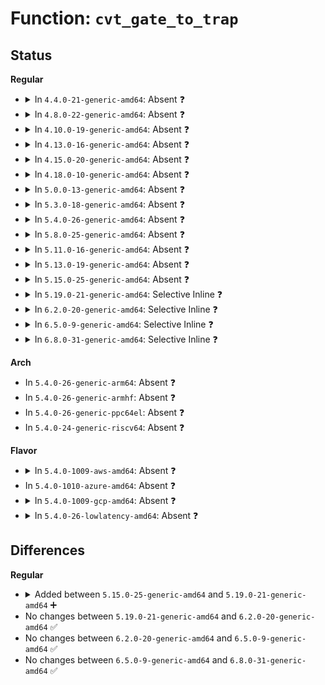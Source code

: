 # Function: <code>cvt_gate_to_trap</code>

## Status
<b>Regular</b>
<ul>
<li>
<details>
<summary>In <code>4.4.0-21-generic-amd64</code>: Absent ❓</summary>

```json
{
  "name": "cvt_gate_to_trap",
  "collision_type": "Unique Static",
  "inline_type": "Selective",
  "funcs": [
    {
      "addr": 18446744071578960528,
      "name": "cvt_gate_to_trap",
      "external": false,
      "loc": "arch/x86/xen/enlighten.c:761",
      "file": "arch/x86/xen/enlighten.c",
      "inline": "not declared, inlined",
      "caller_inline": [
        "arch/x86/xen/enlighten.c:xen_write_idt_entry"
      ],
      "caller_func": [
        "arch/x86/xen/enlighten.c:xen_write_idt_entry"
      ]
    }
  ],
  "symbols": [
    {
      "addr": 18446744071578960528,
      "name": "cvt_gate_to_trap.part.12",
      "section": ".text",
      "bind": "STB_LOCAL",
      "size": 195
    }
  ]
}
```
</details>
</li>
<li>
<details>
<summary>In <code>4.8.0-22-generic-amd64</code>: Absent ❓</summary>

```json
{
  "name": "cvt_gate_to_trap",
  "collision_type": "Unique Static",
  "inline_type": "Selective",
  "funcs": [
    {
      "addr": 18446744071578957419,
      "name": "cvt_gate_to_trap",
      "external": false,
      "loc": "arch/x86/xen/enlighten.c:765",
      "file": "arch/x86/xen/enlighten.c",
      "inline": "not declared, inlined",
      "caller_inline": [
        "arch/x86/xen/enlighten.c:xen_write_idt_entry"
      ],
      "caller_func": [
        "arch/x86/xen/enlighten.c:xen_write_idt_entry"
      ]
    }
  ],
  "symbols": [
    {
      "addr": 18446744071578957104,
      "name": "cvt_gate_to_trap.part.11",
      "section": ".text",
      "bind": "STB_LOCAL",
      "size": 193
    }
  ]
}
```
</details>
</li>
<li>
<details>
<summary>In <code>4.10.0-19-generic-amd64</code>: Absent ❓</summary>

```json
{
  "name": "cvt_gate_to_trap",
  "collision_type": "Unique Static",
  "inline_type": "Selective",
  "funcs": [
    {
      "addr": 18446744071578959499,
      "name": "cvt_gate_to_trap",
      "external": false,
      "loc": "arch/x86/xen/enlighten.c:767",
      "file": "arch/x86/xen/enlighten.c",
      "inline": "not declared, inlined",
      "caller_inline": [
        "arch/x86/xen/enlighten.c:xen_write_idt_entry"
      ],
      "caller_func": [
        "arch/x86/xen/enlighten.c:xen_write_idt_entry"
      ]
    }
  ],
  "symbols": [
    {
      "addr": 18446744071578959184,
      "name": "cvt_gate_to_trap.part.11",
      "section": ".text",
      "bind": "STB_LOCAL",
      "size": 193
    }
  ]
}
```
</details>
</li>
<li>
<details>
<summary>In <code>4.13.0-16-generic-amd64</code>: Absent ❓</summary>

```json
{
  "name": "cvt_gate_to_trap",
  "collision_type": "Unique Static",
  "inline_type": "Selective",
  "funcs": [
    {
      "addr": 18446744071578971734,
      "name": "cvt_gate_to_trap",
      "external": false,
      "loc": "arch/x86/xen/enlighten_pv.c:582",
      "file": "arch/x86/xen/enlighten_pv.c",
      "inline": "not declared, inlined",
      "caller_inline": [
        "arch/x86/xen/enlighten_pv.c:xen_write_idt_entry"
      ],
      "caller_func": [
        "arch/x86/xen/enlighten_pv.c:xen_write_idt_entry"
      ]
    }
  ],
  "symbols": [
    {
      "addr": 18446744071578971424,
      "name": "cvt_gate_to_trap.part.6",
      "section": ".text",
      "bind": "STB_LOCAL",
      "size": 178
    }
  ]
}
```
</details>
</li>
<li>
<details>
<summary>In <code>4.15.0-20-generic-amd64</code>: Absent ❓</summary>

```json
{
  "name": "cvt_gate_to_trap",
  "collision_type": "Unique Static",
  "inline_type": "Selective",
  "funcs": [
    {
      "addr": 18446744071578974438,
      "name": "cvt_gate_to_trap",
      "external": false,
      "loc": "arch/x86/xen/enlighten_pv.c:664",
      "file": "arch/x86/xen/enlighten_pv.c",
      "inline": "not declared, inlined",
      "caller_inline": [
        "arch/x86/xen/enlighten_pv.c:xen_write_idt_entry"
      ],
      "caller_func": [
        "arch/x86/xen/enlighten_pv.c:xen_write_idt_entry"
      ]
    }
  ],
  "symbols": [
    {
      "addr": 18446744071578974160,
      "name": "cvt_gate_to_trap.part.6",
      "section": ".text",
      "bind": "STB_LOCAL",
      "size": 155
    }
  ]
}
```
</details>
</li>
<li>
<details>
<summary>In <code>4.18.0-10-generic-amd64</code>: Absent ❓</summary>

```json
{
  "name": "cvt_gate_to_trap",
  "collision_type": "Unique Static",
  "inline_type": "Selective",
  "funcs": [
    {
      "addr": 18446744071578976755,
      "name": "cvt_gate_to_trap",
      "external": false,
      "loc": "arch/x86/xen/enlighten_pv.c:640",
      "file": "arch/x86/xen/enlighten_pv.c",
      "inline": "not declared, inlined",
      "caller_inline": [
        "arch/x86/xen/enlighten_pv.c:xen_write_idt_entry"
      ],
      "caller_func": [
        "arch/x86/xen/enlighten_pv.c:xen_write_idt_entry"
      ]
    }
  ],
  "symbols": [
    {
      "addr": 18446744071578976480,
      "name": "cvt_gate_to_trap.part.5",
      "section": ".text",
      "bind": "STB_LOCAL",
      "size": 148
    }
  ]
}
```
</details>
</li>
<li>
<details>
<summary>In <code>5.0.0-13-generic-amd64</code>: Absent ❓</summary>

```json
{
  "name": "cvt_gate_to_trap",
  "collision_type": "Unique Static",
  "inline_type": "Selective",
  "funcs": [
    {
      "addr": 18446744071578974995,
      "name": "cvt_gate_to_trap",
      "external": false,
      "loc": "arch/x86/xen/enlighten_pv.c:662",
      "file": "arch/x86/xen/enlighten_pv.c",
      "inline": "not declared, inlined",
      "caller_inline": [
        "arch/x86/xen/enlighten_pv.c:xen_write_idt_entry"
      ],
      "caller_func": [
        "arch/x86/xen/enlighten_pv.c:xen_write_idt_entry"
      ]
    }
  ],
  "symbols": [
    {
      "addr": 18446744071578974720,
      "name": "cvt_gate_to_trap.part.4",
      "section": ".text",
      "bind": "STB_LOCAL",
      "size": 148
    }
  ]
}
```
</details>
</li>
<li>
<details>
<summary>In <code>5.3.0-18-generic-amd64</code>: Absent ❓</summary>

```json
{
  "name": "cvt_gate_to_trap",
  "collision_type": "Unique Static",
  "inline_type": "Selective",
  "funcs": [
    {
      "addr": 18446744071578982132,
      "name": "cvt_gate_to_trap",
      "external": false,
      "loc": "arch/x86/xen/enlighten_pv.c:662",
      "file": "arch/x86/xen/enlighten_pv.c",
      "inline": "not declared, inlined",
      "caller_inline": [
        "arch/x86/xen/enlighten_pv.c:xen_write_idt_entry"
      ],
      "caller_func": [
        "arch/x86/xen/enlighten_pv.c:xen_write_idt_entry"
      ]
    }
  ],
  "symbols": [
    {
      "addr": 18446744071578981856,
      "name": "cvt_gate_to_trap.part.0",
      "section": ".text",
      "bind": "STB_LOCAL",
      "size": 151
    }
  ]
}
```
</details>
</li>
<li>
<details>
<summary>In <code>5.4.0-26-generic-amd64</code>: Absent ❓</summary>

```json
{
  "name": "cvt_gate_to_trap",
  "collision_type": "Unique Static",
  "inline_type": "Selective",
  "funcs": [
    {
      "addr": 18446744071578984420,
      "name": "cvt_gate_to_trap",
      "external": false,
      "loc": "arch/x86/xen/enlighten_pv.c:670",
      "file": "arch/x86/xen/enlighten_pv.c",
      "inline": "not declared, inlined",
      "caller_inline": [
        "arch/x86/xen/enlighten_pv.c:xen_write_idt_entry"
      ],
      "caller_func": [
        "arch/x86/xen/enlighten_pv.c:xen_write_idt_entry"
      ]
    }
  ],
  "symbols": [
    {
      "addr": 18446744071578984144,
      "name": "cvt_gate_to_trap.part.0",
      "section": ".text",
      "bind": "STB_LOCAL",
      "size": 151
    }
  ]
}
```
</details>
</li>
<li>
<details>
<summary>In <code>5.8.0-25-generic-amd64</code>: Absent ❓</summary>

```json
{
  "name": "cvt_gate_to_trap",
  "collision_type": "Unique Static",
  "inline_type": "Selective",
  "funcs": [
    {
      "addr": 18446744071578995224,
      "name": "cvt_gate_to_trap",
      "external": false,
      "loc": "arch/x86/xen/enlighten_pv.c:702",
      "file": "arch/x86/xen/enlighten_pv.c",
      "inline": "not declared, inlined",
      "caller_inline": [
        "arch/x86/xen/enlighten_pv.c:xen_convert_trap_info",
        "arch/x86/xen/enlighten_pv.c:xen_write_idt_entry",
        "arch/x86/xen/enlighten_pv.c:xen_write_idt_entry"
      ],
      "caller_func": [
        "arch/x86/xen/enlighten_pv.c:xen_convert_trap_info"
      ]
    }
  ],
  "symbols": [
    {
      "addr": 18446744071578994720,
      "name": "cvt_gate_to_trap.part.0",
      "section": ".text",
      "bind": "STB_LOCAL",
      "size": 151
    }
  ]
}
```
</details>
</li>
<li>
<details>
<summary>In <code>5.11.0-16-generic-amd64</code>: Absent ❓</summary>

```json
{
  "name": "cvt_gate_to_trap",
  "collision_type": "Unique Static",
  "inline_type": "Selective",
  "funcs": [
    {
      "addr": 18446744071578997144,
      "name": "cvt_gate_to_trap",
      "external": false,
      "loc": "arch/x86/xen/enlighten_pv.c:679",
      "file": "arch/x86/xen/enlighten_pv.c",
      "inline": "not declared, inlined",
      "caller_inline": [
        "arch/x86/xen/enlighten_pv.c:xen_convert_trap_info",
        "arch/x86/xen/enlighten_pv.c:xen_write_idt_entry",
        "arch/x86/xen/enlighten_pv.c:xen_write_idt_entry"
      ],
      "caller_func": [
        "arch/x86/xen/enlighten_pv.c:xen_convert_trap_info"
      ]
    }
  ],
  "symbols": [
    {
      "addr": 18446744071578996672,
      "name": "cvt_gate_to_trap.part.0",
      "section": ".text",
      "bind": "STB_LOCAL",
      "size": 151
    }
  ]
}
```
</details>
</li>
<li>
<details>
<summary>In <code>5.13.0-19-generic-amd64</code>: Absent ❓</summary>

```json
{
  "name": "cvt_gate_to_trap",
  "collision_type": "Unique Static",
  "inline_type": "Selective",
  "funcs": [
    {
      "addr": 18446744071579005720,
      "name": "cvt_gate_to_trap",
      "external": false,
      "loc": "arch/x86/xen/enlighten_pv.c:701",
      "file": "arch/x86/xen/enlighten_pv.c",
      "inline": "not declared, inlined",
      "caller_inline": [
        "arch/x86/xen/enlighten_pv.c:xen_convert_trap_info",
        "arch/x86/xen/enlighten_pv.c:xen_write_idt_entry",
        "arch/x86/xen/enlighten_pv.c:xen_write_idt_entry"
      ],
      "caller_func": [
        "arch/x86/xen/enlighten_pv.c:xen_convert_trap_info"
      ]
    }
  ],
  "symbols": [
    {
      "addr": 18446744071579005312,
      "name": "cvt_gate_to_trap.part.0",
      "section": ".text",
      "bind": "STB_LOCAL",
      "size": 151
    }
  ]
}
```
</details>
</li>
<li>
<details>
<summary>In <code>5.15.0-25-generic-amd64</code>: Absent ❓</summary>

```json
{
  "name": "cvt_gate_to_trap",
  "collision_type": "Unique Static",
  "inline_type": "Selective",
  "funcs": [
    {
      "addr": 18446744071579023455,
      "name": "cvt_gate_to_trap",
      "external": false,
      "loc": "arch/x86/xen/enlighten_pv.c:672",
      "file": "arch/x86/xen/enlighten_pv.c",
      "inline": "not declared, inlined",
      "caller_inline": [
        "arch/x86/xen/enlighten_pv.c:xen_convert_trap_info",
        "arch/x86/xen/enlighten_pv.c:xen_write_idt_entry",
        "arch/x86/xen/enlighten_pv.c:xen_write_idt_entry"
      ],
      "caller_func": [
        "arch/x86/xen/enlighten_pv.c:xen_convert_trap_info"
      ]
    }
  ],
  "symbols": [
    {
      "addr": 18446744071579023200,
      "name": "cvt_gate_to_trap.part.0",
      "section": ".text",
      "bind": "STB_LOCAL",
      "size": 151
    }
  ]
}
```
</details>
</li>
<li>
<details>
<summary>In <code>5.19.0-21-generic-amd64</code>: Selective Inline ❓</summary>

```c
int cvt_gate_to_trap(int vector, const gate_desc * val, struct trap_info * info)
```

```json
{
  "name": "cvt_gate_to_trap",
  "collision_type": "Unique Static",
  "inline_type": "Selective",
  "funcs": [
    {
      "addr": 18446744071579042798,
      "name": "cvt_gate_to_trap",
      "external": false,
      "loc": "arch/x86/xen/enlighten_pv.c:678",
      "file": "arch/x86/xen/enlighten_pv.c",
      "inline": "not declared, inlined",
      "caller_inline": [
        "arch/x86/xen/enlighten_pv.c:xen_convert_trap_info"
      ],
      "caller_func": [
        "arch/x86/xen/enlighten_pv.c:xen_write_idt_entry"
      ]
    }
  ],
  "symbols": [
    {
      "addr": 18446744071579041568,
      "name": "cvt_gate_to_trap",
      "section": ".text",
      "bind": "STB_LOCAL",
      "size": 205
    }
  ]
}
```
</details>
</li>
<li>
<details>
<summary>In <code>6.2.0-20-generic-amd64</code>: Selective Inline ❓</summary>

```c
int cvt_gate_to_trap(int vector, const gate_desc * val, struct trap_info * info)
```

```json
{
  "name": "cvt_gate_to_trap",
  "collision_type": "Unique Static",
  "inline_type": "Selective",
  "funcs": [
    {
      "addr": 18446744071579072990,
      "name": "cvt_gate_to_trap",
      "external": false,
      "loc": "arch/x86/xen/enlighten_pv.c:689",
      "file": "arch/x86/xen/enlighten_pv.c",
      "inline": "not declared, inlined",
      "caller_inline": [
        "arch/x86/xen/enlighten_pv.c:xen_convert_trap_info"
      ],
      "caller_func": [
        "arch/x86/xen/enlighten_pv.c:xen_write_idt_entry"
      ]
    }
  ],
  "symbols": [
    {
      "addr": 18446744071579071072,
      "name": "cvt_gate_to_trap",
      "section": ".text",
      "bind": "STB_LOCAL",
      "size": 205
    }
  ]
}
```
</details>
</li>
<li>
<details>
<summary>In <code>6.5.0-9-generic-amd64</code>: Selective Inline ❓</summary>

```c
int cvt_gate_to_trap(int vector, const gate_desc * val, struct trap_info * info)
```

```json
{
  "name": "cvt_gate_to_trap",
  "collision_type": "Unique Static",
  "inline_type": "Selective",
  "funcs": [
    {
      "addr": 18446744071579072791,
      "name": "cvt_gate_to_trap",
      "external": false,
      "loc": "arch/x86/xen/enlighten_pv.c:744",
      "file": "arch/x86/xen/enlighten_pv.c",
      "inline": "not declared, inlined",
      "caller_inline": [
        "arch/x86/xen/enlighten_pv.c:xen_convert_trap_info"
      ],
      "caller_func": [
        "arch/x86/xen/enlighten_pv.c:xen_write_idt_entry"
      ]
    }
  ],
  "symbols": [
    {
      "addr": 18446744071579070896,
      "name": "cvt_gate_to_trap",
      "section": ".text",
      "bind": "STB_LOCAL",
      "size": 205
    }
  ]
}
```
</details>
</li>
<li>
<details>
<summary>In <code>6.8.0-31-generic-amd64</code>: Selective Inline ❓</summary>

```c
int cvt_gate_to_trap(int vector, const gate_desc * val, struct trap_info * info)
```

```json
{
  "name": "cvt_gate_to_trap",
  "collision_type": "Unique Static",
  "inline_type": "Selective",
  "funcs": [
    {
      "addr": 18446744071579098215,
      "name": "cvt_gate_to_trap",
      "external": false,
      "loc": "arch/x86/xen/enlighten_pv.c:770",
      "file": "arch/x86/xen/enlighten_pv.c",
      "inline": "not declared, inlined",
      "caller_inline": [
        "arch/x86/xen/enlighten_pv.c:xen_convert_trap_info"
      ],
      "caller_func": [
        "arch/x86/xen/enlighten_pv.c:xen_write_idt_entry"
      ]
    }
  ],
  "symbols": [
    {
      "addr": 18446744071579096128,
      "name": "cvt_gate_to_trap",
      "section": ".text",
      "bind": "STB_LOCAL",
      "size": 205
    }
  ]
}
```
</details>
</li>
</ul>
<b>Arch</b>
<ul>
<li>
In <code>5.4.0-26-generic-arm64</code>: Absent ❓
</li>
<li>
In <code>5.4.0-26-generic-armhf</code>: Absent ❓
</li>
<li>
In <code>5.4.0-26-generic-ppc64el</code>: Absent ❓
</li>
<li>
In <code>5.4.0-24-generic-riscv64</code>: Absent ❓
</li>
</ul>
<b>Flavor</b>
<ul>
<li>
<details>
<summary>In <code>5.4.0-1009-aws-amd64</code>: Absent ❓</summary>

```json
{
  "name": "cvt_gate_to_trap",
  "collision_type": "Unique Static",
  "inline_type": "Selective",
  "funcs": [
    {
      "addr": 18446744071578984772,
      "name": "cvt_gate_to_trap",
      "external": false,
      "loc": "arch/x86/xen/enlighten_pv.c:670",
      "file": "arch/x86/xen/enlighten_pv.c",
      "inline": "not declared, inlined",
      "caller_inline": [
        "arch/x86/xen/enlighten_pv.c:xen_write_idt_entry"
      ],
      "caller_func": [
        "arch/x86/xen/enlighten_pv.c:xen_write_idt_entry"
      ]
    }
  ],
  "symbols": [
    {
      "addr": 18446744071578984496,
      "name": "cvt_gate_to_trap.part.0",
      "section": ".text",
      "bind": "STB_LOCAL",
      "size": 151
    }
  ]
}
```
</details>
</li>
<li>
In <code>5.4.0-1010-azure-amd64</code>: Absent ❓
</li>
<li>
<details>
<summary>In <code>5.4.0-1009-gcp-amd64</code>: Absent ❓</summary>

```json
{
  "name": "cvt_gate_to_trap",
  "collision_type": "Unique Static",
  "inline_type": "Selective",
  "funcs": [
    {
      "addr": 18446744071578984356,
      "name": "cvt_gate_to_trap",
      "external": false,
      "loc": "arch/x86/xen/enlighten_pv.c:670",
      "file": "arch/x86/xen/enlighten_pv.c",
      "inline": "not declared, inlined",
      "caller_inline": [
        "arch/x86/xen/enlighten_pv.c:xen_write_idt_entry"
      ],
      "caller_func": [
        "arch/x86/xen/enlighten_pv.c:xen_write_idt_entry"
      ]
    }
  ],
  "symbols": [
    {
      "addr": 18446744071578984080,
      "name": "cvt_gate_to_trap.part.0",
      "section": ".text",
      "bind": "STB_LOCAL",
      "size": 151
    }
  ]
}
```
</details>
</li>
<li>
<details>
<summary>In <code>5.4.0-26-lowlatency-amd64</code>: Absent ❓</summary>

```json
{
  "name": "cvt_gate_to_trap",
  "collision_type": "Unique Static",
  "inline_type": "Selective",
  "funcs": [
    {
      "addr": 18446744071578984983,
      "name": "cvt_gate_to_trap",
      "external": false,
      "loc": "arch/x86/xen/enlighten_pv.c:670",
      "file": "arch/x86/xen/enlighten_pv.c",
      "inline": "not declared, inlined",
      "caller_inline": [
        "arch/x86/xen/enlighten_pv.c:xen_write_idt_entry"
      ],
      "caller_func": [
        "arch/x86/xen/enlighten_pv.c:xen_write_idt_entry"
      ]
    }
  ],
  "symbols": [
    {
      "addr": 18446744071578984672,
      "name": "cvt_gate_to_trap.part.0",
      "section": ".text",
      "bind": "STB_LOCAL",
      "size": 151
    }
  ]
}
```
</details>
</li>
</ul>

## Differences
<b>Regular</b>
<ul>
<li>
<details>
<summary>Added between <code>5.15.0-25-generic-amd64</code> and <code>5.19.0-21-generic-amd64</code> ➕</summary>

```c
int cvt_gate_to_trap(int vector, const gate_desc * val, struct trap_info * info)
```
</details>
</li>
<li>
No changes between <code>5.19.0-21-generic-amd64</code> and <code>6.2.0-20-generic-amd64</code> ✅
</li>
<li>
No changes between <code>6.2.0-20-generic-amd64</code> and <code>6.5.0-9-generic-amd64</code> ✅
</li>
<li>
No changes between <code>6.5.0-9-generic-amd64</code> and <code>6.8.0-31-generic-amd64</code> ✅
</li>
</ul>
